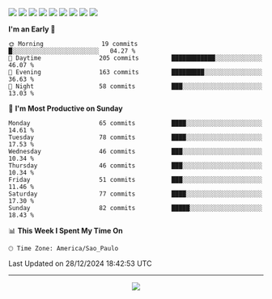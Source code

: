 <p>
  <img src="https://img.shields.io/badge/go-%2300ADD8.svg?style=for-the-badge&logo=go&logoColor=white">
  <img src="https://img.shields.io/badge/typescript-%23007ACC.svg?style=for-the-badge&logo=typescript&logoColor=white">
  <img src="https://img.shields.io/badge/node.js-6DA55F?style=for-the-badge&logo=node.js&logoColor=white">
  <img src="https://img.shields.io/badge/python-3670A0?style=for-the-badge&logo=python&logoColor=ffdd54">
  <img src="https://img.shields.io/badge/Laravel-FF2D20?style=for-the-badge&logo=laravel&logoColor=white">
  <img src="https://img.shields.io/badge/html5-%23E34F26.svg?style=for-the-badge&logo=html5&logoColor=white">
  <img src="https://img.shields.io/badge/css3-%231572B6.svg?style=for-the-badge&logo=css3&logoColor=white">
  <img src="https://img.shields.io/badge/tailwindcss-%2338B2AC.svg?style=for-the-badge&logo=tailwind-css&logoColor=white">
  <img src="https://img.shields.io/badge/AWS-%23FF9900.svg?style=for-the-badge&logo=amazon-aws&logoColor=white">
</p>

<!--START_SECTION:waka-->
**I'm an Early 🐤** 

```text
🌞 Morning                19 commits          █░░░░░░░░░░░░░░░░░░░░░░░░   04.27 % 
🌆 Daytime                205 commits         ████████████░░░░░░░░░░░░░   46.07 % 
🌃 Evening                163 commits         █████████░░░░░░░░░░░░░░░░   36.63 % 
🌙 Night                  58 commits          ███░░░░░░░░░░░░░░░░░░░░░░   13.03 % 
```
📅 **I'm Most Productive on Sunday** 

```text
Monday                   65 commits          ████░░░░░░░░░░░░░░░░░░░░░   14.61 % 
Tuesday                  78 commits          ████░░░░░░░░░░░░░░░░░░░░░   17.53 % 
Wednesday                46 commits          ███░░░░░░░░░░░░░░░░░░░░░░   10.34 % 
Thursday                 46 commits          ███░░░░░░░░░░░░░░░░░░░░░░   10.34 % 
Friday                   51 commits          ███░░░░░░░░░░░░░░░░░░░░░░   11.46 % 
Saturday                 77 commits          ████░░░░░░░░░░░░░░░░░░░░░   17.30 % 
Sunday                   82 commits          █████░░░░░░░░░░░░░░░░░░░░   18.43 % 
```


📊 **This Week I Spent My Time On** 

```text
🕑︎ Time Zone: America/Sao_Paulo
```


 Last Updated on 28/12/2024 18:42:53 UTC
<!--END_SECTION:waka-->

---
<p align="center">
  <img src="https://visitcount.itsvg.in/api?id=OrlatoDev&icon=0&color=12">
</p>
